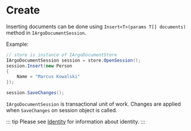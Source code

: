 # Create

Inserting documents can be done using `Insert<T>(params T[] documents)` method in `IArgoDocumentSession`.

Example:

```csharp
// store is instance of IArgoDocumentStore
IArgoDocumentSession session = store.OpenSession();
session.Insert(new Person
{
    Name = "Marcus Kowalski"
});

session.SaveChanges();
```

`IArgoDocumentSession` is transactional unit of work. Changes are applied when `SaveChanges` on session object is called.

::: tip
Please see [Identity](/docs/configuration/identity.md) for information about identity.
:::